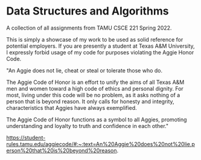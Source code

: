 # Data Structures and Algorithms
A collection of all assignments from TAMU CSCE 221 Spring 2022.

This is simply a showcase of my work to be used as solid reference for potential employers. If you are presently a student at Texas A&M University, I expressly forbid usage of my code for purposes violating the Aggie Honor Code.

"An Aggie does not lie, cheat or steal or tolerate those who do.

The Aggie Code of Honor is an effort to unify the aims of all Texas A&M men and women toward a high code of ethics and personal dignity. For most, living under this code will be no problem, as it asks nothing of a person that is beyond reason. It only calls for honesty and integrity, characteristics that Aggies have always exemplified.

The Aggie Code of Honor functions as a symbol to all Aggies, promoting understanding and loyalty to truth and confidence in each other."

https://student-rules.tamu.edu/aggiecode/#:~:text=An%20Aggie%20does%20not%20lie,person%20that%20is%20beyond%20reason.
